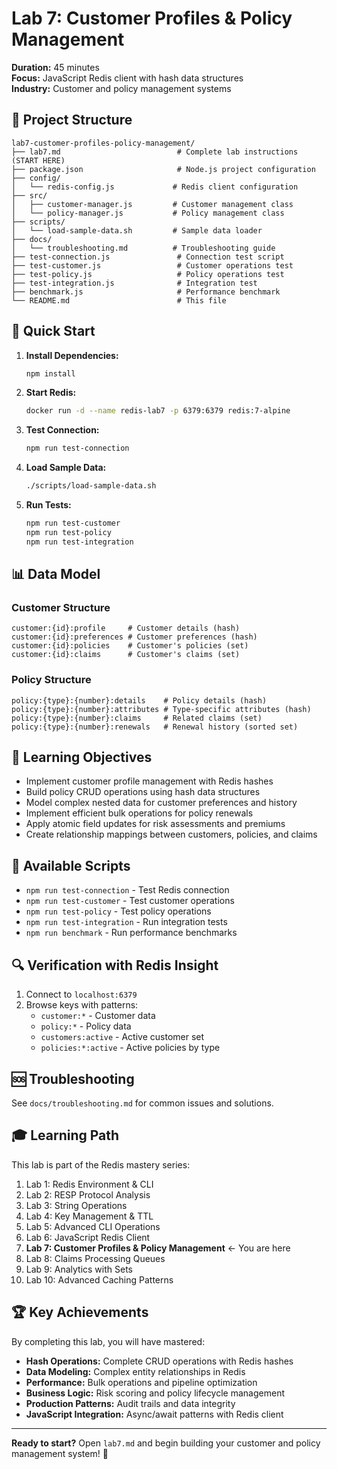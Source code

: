 # Lab 7: Customer Profiles & Policy Management

**Duration:** 45 minutes  
**Focus:** JavaScript Redis client with hash data structures  
**Industry:** Customer and policy management systems

## 📁 Project Structure

```
lab7-customer-profiles-policy-management/
├── lab7.md                          # Complete lab instructions (START HERE)
├── package.json                     # Node.js project configuration
├── config/
│   └── redis-config.js             # Redis client configuration
├── src/
│   ├── customer-manager.js         # Customer management class
│   └── policy-manager.js           # Policy management class
├── scripts/
│   └── load-sample-data.sh         # Sample data loader
├── docs/
│   └── troubleshooting.md          # Troubleshooting guide
├── test-connection.js               # Connection test script
├── test-customer.js                 # Customer operations test
├── test-policy.js                   # Policy operations test
├── test-integration.js              # Integration test
├── benchmark.js                     # Performance benchmark
└── README.md                        # This file
```

## 🚀 Quick Start

1. **Install Dependencies:**
   ```bash
   npm install
   ```

2. **Start Redis:**
   ```bash
   docker run -d --name redis-lab7 -p 6379:6379 redis:7-alpine
   ```

3. **Test Connection:**
   ```bash
   npm run test-connection
   ```

4. **Load Sample Data:**
   ```bash
   ./scripts/load-sample-data.sh
   ```

5. **Run Tests:**
   ```bash
   npm run test-customer
   npm run test-policy
   npm run test-integration
   ```

## 📊 Data Model

### Customer Structure
```
customer:{id}:profile     # Customer details (hash)
customer:{id}:preferences # Customer preferences (hash)
customer:{id}:policies    # Customer's policies (set)
customer:{id}:claims      # Customer's claims (set)
```

### Policy Structure
```
policy:{type}:{number}:details    # Policy details (hash)
policy:{type}:{number}:attributes # Type-specific attributes (hash)
policy:{type}:{number}:claims     # Related claims (set)
policy:{type}:{number}:renewals   # Renewal history (sorted set)
```

## 🎯 Learning Objectives

- Implement customer profile management with Redis hashes
- Build policy CRUD operations using hash data structures
- Model complex nested data for customer preferences and history
- Implement efficient bulk operations for policy renewals
- Apply atomic field updates for risk assessments and premiums
- Create relationship mappings between customers, policies, and claims

## 📝 Available Scripts

- `npm run test-connection` - Test Redis connection
- `npm run test-customer` - Test customer operations
- `npm run test-policy` - Test policy operations
- `npm run test-integration` - Run integration tests
- `npm run benchmark` - Run performance benchmarks

## 🔍 Verification with Redis Insight

1. Connect to `localhost:6379`
2. Browse keys with patterns:
   - `customer:*` - Customer data
   - `policy:*` - Policy data
   - `customers:active` - Active customer set
   - `policies:*:active` - Active policies by type

## 🆘 Troubleshooting

See `docs/troubleshooting.md` for common issues and solutions.

## 🎓 Learning Path

This lab is part of the Redis mastery series:

1. Lab 1: Redis Environment & CLI
2. Lab 2: RESP Protocol Analysis
3. Lab 3: String Operations
4. Lab 4: Key Management & TTL
5. Lab 5: Advanced CLI Operations
6. Lab 6: JavaScript Redis Client
7. **Lab 7: Customer Profiles & Policy Management** ← You are here
8. Lab 8: Claims Processing Queues
9. Lab 9: Analytics with Sets
10. Lab 10: Advanced Caching Patterns

## 🏆 Key Achievements

By completing this lab, you will have mastered:

- **Hash Operations:** Complete CRUD operations with Redis hashes
- **Data Modeling:** Complex entity relationships in Redis
- **Performance:** Bulk operations and pipeline optimization
- **Business Logic:** Risk scoring and policy lifecycle management
- **Production Patterns:** Audit trails and data integrity
- **JavaScript Integration:** Async/await patterns with Redis client

---

**Ready to start?** Open `lab7.md` and begin building your customer and policy management system! 🚀
